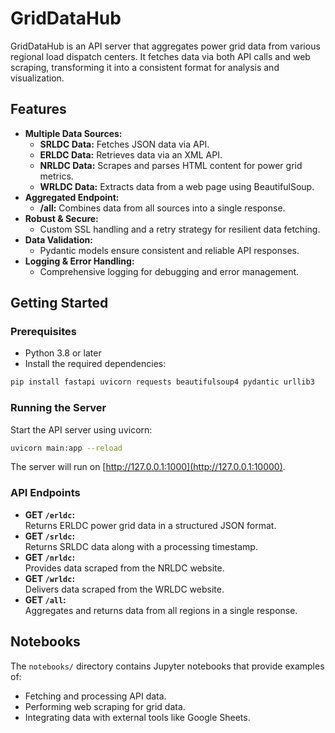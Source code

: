 # GridDataHub

GridDataHub is an API server that aggregates power grid data from various regional load dispatch centers. It fetches data via both API calls and web scraping, transforming it into a consistent format for analysis and visualization.

## Features

- **Multiple Data Sources:**  
    - **SRLDC Data:** Fetches JSON data via API.
    - **ERLDC Data:** Retrieves data via an XML API.
    - **NRLDC Data:** Scrapes and parses HTML content for power grid metrics.
    - **WRLDC Data:** Extracts data from a web page using BeautifulSoup.
- **Aggregated Endpoint:**  
    - **/all:** Combines data from all sources into a single response.
- **Robust & Secure:**  
  - Custom SSL handling and a retry strategy for resilient data fetching.
- **Data Validation:**  
  - Pydantic models ensure consistent and reliable API responses.
- **Logging & Error Handling:**  
  - Comprehensive logging for debugging and error management.

## Getting Started

### Prerequisites

- Python 3.8 or later
- Install the required dependencies:

```bash
pip install fastapi uvicorn requests beautifulsoup4 pydantic urllib3
```

### Running the Server

Start the API server using uvicorn:

```bash
uvicorn main:app --reload
```

The server will run on [http://127.0.0.1:1000](http://127.0.0.1:10000).

### API Endpoints

- **GET `/erldc`:**  
  Returns ERLDC power grid data in a structured JSON format.
- **GET `/srldc`:**  
  Returns SRLDC data along with a processing timestamp.
- **GET `/nrldc`:**  
  Provides data scraped from the NRLDC website.
- **GET `/wrldc`:**  
  Delivers data scraped from the WRLDC website.
- **GET `/all`:**  
  Aggregates and returns data from all regions in a single response.

## Notebooks

The `notebooks/` directory contains Jupyter notebooks that provide examples of:
- Fetching and processing API data.
- Performing web scraping for grid data.
- Integrating data with external tools like Google Sheets.

